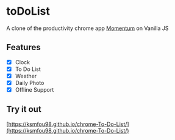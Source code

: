 # toDoList

A clone of the productivity chrome app [Momentum](https://chrome.google.com/webstore/detail/momentum/laookkfknpbbblfpciffpaejjkokdgca) on Vanilla JS

## Features

- [x] Clock
- [x] To Do List
- [x] Weather
- [x] Daily Photo
- [x] Offline Support

## Try it out

[https://ksmfou98.github.io/chrome-To-Do-List/](https://ksmfou98.github.io/chrome-To-Do-List/)
